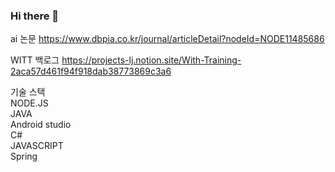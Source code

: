 ### Hi there 👋

<!--
**ooANAoo/ooANAoo** is a ✨ _special_ ✨ repository because its `README.md` (this file) appears on your GitHub profile.

Here are some ideas to get you started:

- 🔭 I’m currently working on ...
- 🌱 I’m currently learning ...
- 👯 I’m looking to collaborate on ...
- 🤔 I’m looking for help with ...
- 💬 Ask me about ...
- 📫 How to reach me: ...
- 😄 Pronouns: ...
- ⚡ Fun fact: ...
-->
ai 논문
https://www.dbpia.co.kr/journal/articleDetail?nodeId=NODE11485686

WITT 백로그
https://projects-lj.notion.site/With-Training-2aca57d461f94f918dab38773869c3a6

기술 스택<br>
NODE.JS<br>
JAVA<br>
Android studio<br>
C#<br>
JAVASCRIPT<br>
Spring

